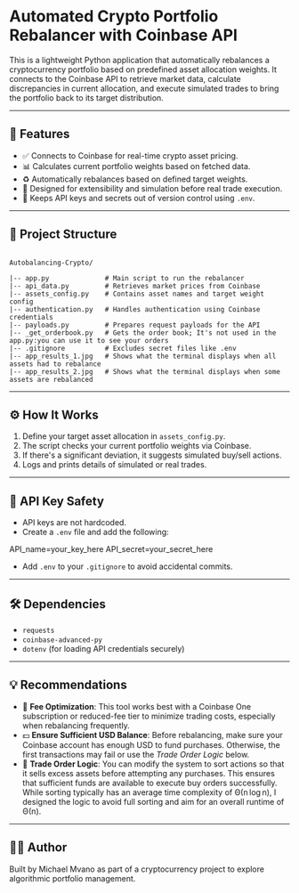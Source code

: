 # Automated Crypto Portfolio Rebalancer with Coinbase API

This is a lightweight Python application that automatically rebalances a cryptocurrency portfolio based on predefined asset allocation weights. It connects to the Coinbase API to retrieve market data, calculate discrepancies in current allocation, and execute simulated trades to bring the portfolio back to its target distribution.

---

## 🚀 Features

- ✅ Connects to Coinbase for real-time crypto asset pricing.
- 📊 Calculates current portfolio weights based on fetched data.
- ♻️ Automatically rebalances based on defined target weights.
- 🧪 Designed for extensibility and simulation before real trade execution.
- 🔐 Keeps API keys and secrets out of version control using `.env`.

---

## 📁 Project Structure

```plaintext

Autobalancing-Crypto/

|-- app.py              # Main script to run the rebalancer
|-- api_data.py         # Retrieves market prices from Coinbase
|-- assets_config.py    # Contains asset names and target weight config
|-- authentication.py   # Handles authentication using Coinbase credentials
|-- payloads.py         # Prepares request payloads for the API
|-- _get_orderbook.py   # Gets the order book; It's not used in the app.py:you can use it to see your orders
|-- .gitignore          # Excludes secret files like .env
|-- app_results_1.jpg   # Shows what the terminal displays when all assets had to rebalance
|-- app_results_2.jpg   # Shows what the terminal displays when some assets are rebalanced

```

---

## ⚙️ How It Works

1. Define your target asset allocation in `assets_config.py`.
2. The script checks your current portfolio weights via Coinbase.
3. If there's a significant deviation, it suggests simulated buy/sell actions.
4. Logs and prints details of simulated or real trades.

---

## 🔐 API Key Safety

- API keys are not hardcoded.
- Create a `.env` file and add the following:

API_name=your_key_here
API_secret=your_secret_here


- Add `.env` to your `.gitignore` to avoid accidental commits.

---

## 🛠️ Dependencies

- `requests`
- `coinbase-advanced-py`
- `dotenv` (for loading API credentials securely)


---

## 💡 Recommendations

- 🔄 **Fee Optimization**: This tool works best with a Coinbase One subscription or reduced-fee tier to minimize trading costs, especially when rebalancing frequently.
- 💵 **Ensure Sufficient USD Balance**: Before rebalancing, make sure your Coinbase account has enough USD to fund purchases. Otherwise, the first transactions may fail or use the *Trade Order Logic* below.
- 🧠 **Trade Order Logic**:  You can modify the system to sort actions so that it sells excess assets before attempting any purchases. This ensures that sufficient funds are available to execute buy orders successfully. While sorting typically has an average time complexity of Θ(n log n), I designed the logic to avoid full sorting and aim for an overall runtime of Θ(n).


---

## 🧑‍💻 Author
Built by Michael Mvano as part of a cryptocurrency project to explore algorithmic portfolio management.
